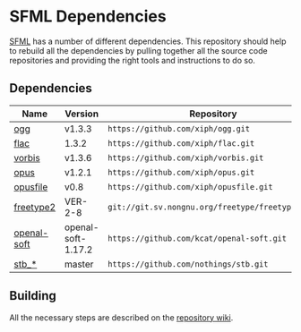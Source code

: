 # SFML Dependencies

[SFML](https://www.sfml-dev.org/) has a number of different dependencies. This repository should help to rebuild all the dependencies by pulling together all the source code repositories and providing the right tools and instructions to do so.

## Dependencies

| Name                                                   | Version            | Repository                                           |
|--------------------------------------------------------|--------------------|------------------------------------------------------|
| [ogg](http://www.vorbis.com/)                          | v1.3.3             | `https://github.com/xiph/ogg.git`                    |
| [flac](https://xiph.org/flac/)                         | 1.3.2              | `https://github.com/xiph/flac.git`                   |
| [vorbis](http://www.vorbis.com/)                       | v1.3.6             | `https://github.com/xiph/vorbis.git`                 |
| [opus](https://xiph.org/flac/)                         | v1.2.1             | `https://github.com/xiph/opus.git`                   |
| [opusfile](https://github.com/xiph/opusfile)           | v0.8               | `https://github.com/xiph/opusfile.git`               |
| [freetype2](https://www.freetype.org/)                 | VER-2-8            | `git://git.sv.nongnu.org/freetype/freetype2.git`     | 
| [openal-soft](http://kcat.strangesoft.net/openal.html) | openal-soft-1.17.2 | `https://github.com/kcat/openal-soft.git`            |
| [stb_*](https://github.com/nothings/stb)               | master             | `https://github.com/nothings/stb.git`                |

## Building

All the necessary steps are described on the [repository wiki](https://github.com/eXpl0it3r/SFML-dependencies/wiki).


